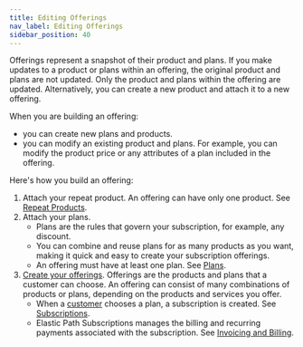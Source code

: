 ```yaml
---
title: Editing Offerings
nav_label: Editing Offerings
sidebar_position: 40
---
```



Offerings represent a snapshot of their product and plans. If you make updates to a product or plans within an offering, the original product and plans are not updated. Only the product and plans within the offering are updated. Alternatively, you can create a new product and attach it to a new offering.

When you are building an offering:

- you can create new plans and products.
- you can modify an existing product and plans. For example, you can modify the product price or any attributes of a plan included in the offering.

Here's how you build an offering:  

1. Attach your repeat product. An offering can have only one product. See [Repeat Products](/docs/commerce-manager/subscriptions/products/managing-products-cm).
2. Attach your plans. 
    - Plans are the rules that govern your subscription, for example, any discount. 
    - You can combine and reuse plans for as many products as you want, making it quick and easy to create your subscription offerings. 
    - An offering must have at least one plan. See [Plans](/docs/commerce-manager/subscriptions/subscription-plans/managing-subscription-plans-cm).
3. [Create your offerings](/docs/commerce-manager/subscriptions/offerings/managing-subscription-offerings). Offerings are the products and plans that a customer can choose. An offering can consist of many combinations of products or plans, depending on the products and services you offer.
    - When a [customer](/docs/subscriptions) chooses a plan, a subscription is created. See [Subscriptions](/docs/subscriptions). 
    - Elastic Path Subscriptions manages the billing and recurring payments associated with the subscription. See [Invoicing and Billing](/docs/subscriptions).




